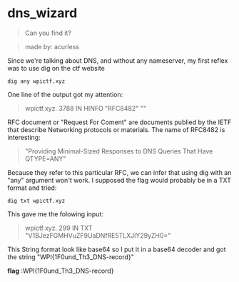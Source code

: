 # dns_wizard
> Can you find it?

> made by: acurless


Since we're talking about DNS, and without any nameserver, my first reflex was to use dig on the ctf website

	dig any wpictf.xyz
	
One line of the output got my attention:
> wpictf.xyz.		3788	IN	HINFO	"RFC8482" ""

RFC document or "Request For Coment" are documents publied by the IETF that describe Networking protocols or materials. The name of RFC8482 is interesting:
> "Providing Minimal-Sized Responses to DNS Queries That Have QTYPE=ANY"

Because they refer to this particular RFC, we can infer that using dig with an "any" argument won't work. I supposed the flag would probably be in a TXT format and tried:
	
	dig txt wpictf.xyz

This gave me the folowing input:

> wpictf.xyz.		299	IN	TXT	"V1BJezFGMHVuZF9UaDNfRE5TLXJlY29yZH0="

This String format look like base64 so I put it in a base64 decoder and got the string "WPI{1F0und\_Th3\_DNS-record}"

**flag** :WPI{1F0und\_Th3\_DNS-record}
  
  